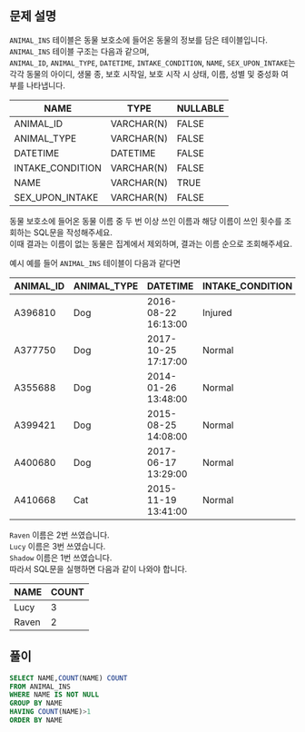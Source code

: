 ## 문제 설명
`ANIMAL_INS` 테이블은 동물 보호소에 들어온 동물의 정보를 담은 테이블입니다.  
`ANIMAL_INS` 테이블 구조는 다음과 같으며,  
`ANIMAL_ID`, `ANIMAL_TYPE`, `DATETIME`, `INTAKE_CONDITION`, `NAME`, `SEX_UPON_INTAKE`는  
각각 동물의 아이디, 생물 종, 보호 시작일, 보호 시작 시 상태, 이름, 성별 및 중성화 여부를 나타냅니다.

|NAME|TYPE|NULLABLE|
|---|---|---|
|ANIMAL_ID|VARCHAR(N)|FALSE|
|ANIMAL_TYPE|VARCHAR(N)|FALSE|
|DATETIME|DATETIME|FALSE|
|INTAKE_CONDITION|VARCHAR(N)|FALSE|
|NAME|VARCHAR(N)|TRUE|
|SEX_UPON_INTAKE|VARCHAR(N)|FALSE|

동물 보호소에 들어온 동물 이름 중 두 번 이상 쓰인 이름과 해당 이름이 쓰인 횟수를 조회하는 SQL문을 작성해주세요.  
이때 결과는 이름이 없는 동물은 집계에서 제외하며, 결과는 이름 순으로 조회해주세요.

예시
예를 들어 `ANIMAL_INS` 테이블이 다음과 같다면

|ANIMAL_ID|ANIMAL_TYPE|DATETIME|INTAKE_CONDITION|NAME|SEX_UPON_INTAKE|
|---|---|---|---|---|---|
|A396810|Dog|2016-08-22 16:13:00|Injured|Raven|Spayed|Female|
|A377750|Dog|2017-10-25 17:17:00|Normal|Lucy|Spayed|Female|
|A355688|Dog|2014-01-26 13:48:00|Normal|Shadow|Neutered|Male|
|A399421|Dog|2015-08-25 14:08:00|Normal|Lucy|Spayed|Female|
|A400680|Dog|2017-06-17 13:29:00|Normal|Lucy|Spayed|Female|
|A410668|Cat|2015-11-19 13:41:00|Normal|Raven|Spayed|Female|

`Raven` 이름은 2번 쓰였습니다.  
`Lucy` 이름은 3번 쓰였습니다.  
`Shadow` 이름은 1번 쓰였습니다.  
따라서 SQL문을 실행하면 다음과 같이 나와야 합니다.

|NAME|COUNT|
|---|---|
|Lucy|3|
|Raven|2|

## 풀이
```SQL
SELECT NAME,COUNT(NAME) COUNT
FROM ANIMAL_INS 
WHERE NAME IS NOT NULL
GROUP BY NAME
HAVING COUNT(NAME)>1
ORDER BY NAME
```
